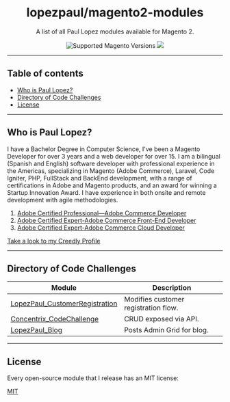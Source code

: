<h1 align="center">lopezpaul/magento2-modules</h1> 
<div align="center">
  <p>A list of all Paul Lopez modules available for Magento 2.</p>
  <img src="https://img.shields.io/badge/magento-2.4-brightgreen.svg?logo=magento&longCache=true&style=flat-square" alt="Supported Magento Versions" />
  <a href="https://opensource.org/licenses/MIT" target="_blank"><img src="https://img.shields.io/badge/license-MIT-blue.svg" /></a>
</div>

--- 

## Table of contents

- [Who is Paul Lopez?](#who-is-paul-lopez)
- [Directory of Code Challenges](#directory-of-code-challenges)
- [License](#license)

--- 

## Who is Paul Lopez?

I have a Bachelor Degree in Computer Science, I've been a Magento Developer for over 3 years and a web developer for over 15. I am a bilingual (Spanish and English) software developer with professional experience in the Americas, specializing in Magento (Adobe Commerce), Laravel, Code Igniter, PHP, FullStack and BackEnd development, with a range of certifications in Adobe and Magento products, and an award for winning a Startup Innovation Award. I have experience in both onsite and remote development with agile methodologies.

1. [Adobe Certified Professional—Adobe Commerce Developer](https://www.credly.com/badges/5ea98ff8-b061-4d6c-9f3f-4562ec3c9119)
2. [Adobe Certified Expert-Adobe Commerce Front-End Developer](https://www.credly.com/badges/7c270113-0743-4db1-a69e-53df785f6cc2)
3. [Adobe Certified Expert-Adobe Commerce Cloud Developer](https://www.credly.com/badges/3f547c3c-07e6-4855-af5d-1df48bafa397)

[Take a look to my Creedly Profile](https://www.credly.com/users/paul-lopez.8683b64a)

--- 

## Directory of Code Challenges

| Module | Description
| ---------- | ----------- 
| [LopezPaul_CustomerRegistration](https://github.com/lopezpaul/magento2-module-customer-registration) | Modifies customer registration flow.
| [Concentrix_CodeChallenge](https://github.com/lopezpaul/magento2-concentrix-codechallenge) | CRUD exposed via API.
| [LopezPaul_Blog](https://github.com/lopezpaul/magento2-module-blog) | Posts Admin Grid for blog.


--- 

## License

Every open-source module that I release has an MIT license:

[MIT](https://opensource.org/licenses/MIT)
